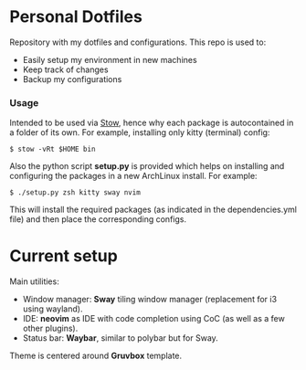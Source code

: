# Personal Dotfiles
Repository with my dotfiles and configurations. This repo is used to:

* Easily setup my environment in new machines
* Keep track of changes
* Backup my configurations

### Usage
Intended to be used via [Stow](https://www.gnu.org/software/stow/manual/stow.html), hence why each package is autocontained in a folder of its own.
For example, installing only kitty (terminal) config:
```
$ stow -vRt $HOME bin
```

Also the python script __setup.py__ is provided which helps on installing and configuring the packages in a new ArchLinux install.
For example:
```
$ ./setup.py zsh kitty sway nvim
```
This will install the required packages (as indicated in the dependencies.yml file) and then place the corresponding configs.

# Current setup
Main utilities:

* Window manager: __Sway__ tiling window manager (replacement for i3 using wayland).
* IDE: __neovim__ as IDE with code completion using CoC (as well as a few other plugins).
* Status bar: __Waybar__, similar to polybar but for Sway.

Theme is centered around __Gruvbox__ template.
